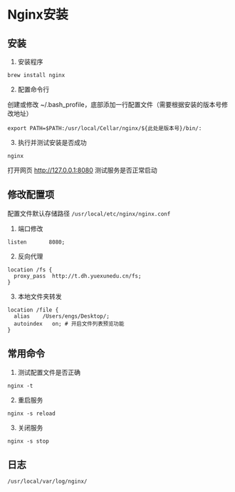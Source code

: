# Nginx安装

## 安装

1. 安装程序

```
brew install nginx
```



2. 配置命令行

创建或修改 ~/.bash_profile，底部添加一行配置文件（需要根据安装的版本号修改地址）

```
export PATH=$PATH:/usr/local/Cellar/nginx/${此处是版本号}/bin/:
```

3. 执行并测试安装是否成功

```
nginx
```

打开网页 http://127.0.0.1:8080 测试服务是否正常启动



## 修改配置项

配置文件默认存储路径 `/usr/local/etc/nginx/nginx.conf`



1. 端口修改

```
listen       8080;
```

2. 反向代理

```
location /fs {
  proxy_pass  http://t.dh.yuexunedu.cn/fs;
}
```

3. 本地文件夹转发

```
location /file {
  alias    /Users/engs/Desktop/;
  autoindex   on; # 开启文件列表预览功能
}
```



## 常用命令

1. 测试配置文件是否正确

```
nginx -t
```

2. 重启服务

```
nginx -s reload
```

3. 关闭服务

```
nginx -s stop
```



## 日志

```
/usr/local/var/log/nginx/
```



